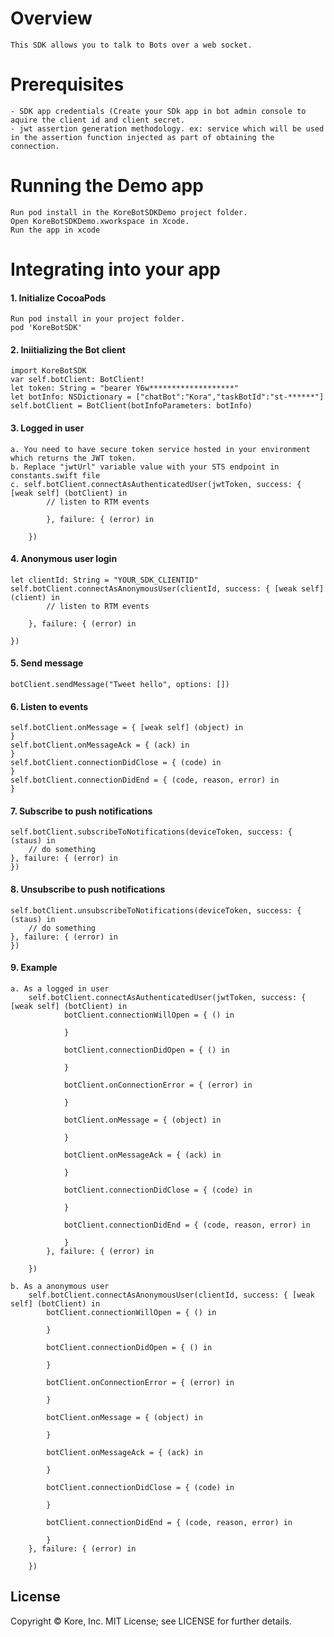 # Overview
    This SDK allows you to talk to Bots over a web socket.

# Prerequisites
    - SDK app credentials (Create your SDk app in bot admin console to aquire the client id and client secret.
    - jwt assertion generation methodology. ex: service which will be used in the assertion function injected as part of obtaining the connection.
    
# Running the Demo app
    Run pod install in the KoreBotSDKDemo project folder.
    Open KoreBotSDKDemo.xworkspace in Xcode.
    Run the app in xcode

# Integrating into your app
#### 1. Initialize CocoaPods
    Run pod install in your project folder.
    pod 'KoreBotSDK'
    
#### 2. Iniitializing the Bot client
    import KoreBotSDK
    var self.botClient: BotClient!
    let token: String = "bearer Y6w*******************"
    let botInfo: NSDictionary = ["chatBot":"Kora","taskBotId":"st-******"]
    self.botClient = BotClient(botInfoParameters: botInfo)

#### 3. Logged in user
    a. You need to have secure token service hosted in your environment which returns the JWT token.
    b. Replace "jwtUrl" variable value with your STS endpoint in constants.swift file
    c. self.botClient.connectAsAuthenticatedUser(jwtToken, success: { [weak self] (botClient) in
            // listen to RTM events

            }, failure: { (error) in

        })

#### 4. Anonymous user login
    let clientId: String = "YOUR_SDK_CLIENTID"
    self.botClient.connectAsAnonymousUser(clientId, success: { [weak self] (client) in
            // listen to RTM events
 
        }, failure: { (error) in

    })

#### 5. Send message
    botClient.sendMessage("Tweet hello", options: [])
    
#### 6. Listen to events
    self.botClient.onMessage = { [weak self] (object) in
    }
    self.botClient.onMessageAck = { (ack) in
    }
    self.botClient.connectionDidClose = { (code) in
    }
    self.botClient.connectionDidEnd = { (code, reason, error) in
    }
    
#### 7. Subscribe to push notifications
    self.botClient.subscribeToNotifications(deviceToken, success: { (staus) in
        // do something
    }, failure: { (error) in
    })
    
#### 8. Unsubscribe to push notifications
    self.botClient.unsubscribeToNotifications(deviceToken, success: { (staus) in
        // do something
    }, failure: { (error) in
    })

#### 9. Example
    a. As a logged in user
        self.botClient.connectAsAuthenticatedUser(jwtToken, success: { [weak self] (botClient) in
                botClient.connectionWillOpen = { () in
                    
                }
                
                botClient.connectionDidOpen = { () in
                    
                }
                
                botClient.onConnectionError = { (error) in
                    
                }
                
                botClient.onMessage = { (object) in
                    
                }
                
                botClient.onMessageAck = { (ack) in
                    
                }
                
                botClient.connectionDidClose = { (code) in
                    
                }
                
                botClient.connectionDidEnd = { (code, reason, error) in
                    
                }
            }, failure: { (error) in

        })

    b. As a anonymous user
        self.botClient.connectAsAnonymousUser(clientId, success: { [weak self] (botClient) in
            botClient.connectionWillOpen = { () in
                
            }
            
            botClient.connectionDidOpen = { () in
                
            }
            
            botClient.onConnectionError = { (error) in
                
            }
            
            botClient.onMessage = { (object) in
                
            }
            
            botClient.onMessageAck = { (ack) in
                
            }
            
            botClient.connectionDidClose = { (code) in
                
            }
            
            botClient.connectionDidEnd = { (code, reason, error) in
                
            } 
        }, failure: { (error) in

        })



























License
----
Copyright © Kore, Inc. MIT License; see LICENSE for further details.



 
